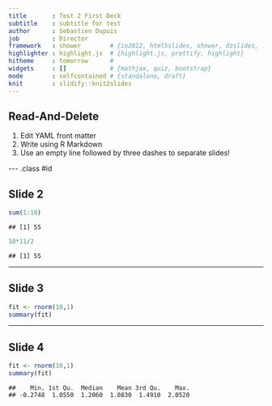 ```yaml
---
title       : Test 2 First Deck
subtitle    : subtitle for test
author      : Sebastien Dupuis
job         : Director
framework   : shower        # {io2012, html5slides, shower, dzslides, ...}
highlighter : highlight.js  # {highlight.js, prettify, highlight}
hitheme     : tomorrow      # 
widgets     : []            # {mathjax, quiz, bootstrap}
mode        : selfcontained # {standalone, draft}
knit        : slidify::knit2slides
---
```


## Read-And-Delete

1. Edit YAML front matter
2. Write using R Markdown
3. Use an empty line followed by three dashes to separate slides!

--- .class #id 

## Slide 2


```r
sum(1:10)
```

```
## [1] 55
```

```r
10*11/2
```

```
## [1] 55
```

---

## Slide 3


```r
fit <- rnorm(10,1)
summary(fit)
```


---

## Slide 4


```r
fit <- rnorm(10,1)
summary(fit)
```

```
##    Min. 1st Qu.  Median    Mean 3rd Qu.    Max. 
## -0.2748  1.0550  1.2060  1.0830  1.4910  2.0520
```

